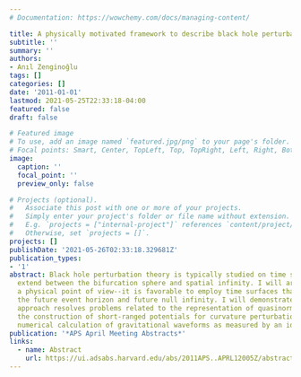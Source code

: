 ```yaml
---
# Documentation: https://wowchemy.com/docs/managing-content/

title: A physically motivated framework to describe black hole perturbations
subtitle: ''
summary: ''
authors:
- Anıl Zenginoğlu
tags: []
categories: []
date: '2011-01-01'
lastmod: 2021-05-25T22:33:18-04:00
featured: false
draft: false

# Featured image
# To use, add an image named `featured.jpg/png` to your page's folder.
# Focal points: Smart, Center, TopLeft, Top, TopRight, Left, Right, BottomLeft, Bottom, BottomRight.
image:
  caption: ''
  focal_point: ''
  preview_only: false

# Projects (optional).
#   Associate this post with one or more of your projects.
#   Simply enter your project's folder or file name without extension.
#   E.g. `projects = ["internal-project"]` references `content/project/deep-learning/index.md`.
#   Otherwise, set `projects = []`.
projects: []
publishDate: '2021-05-26T02:33:18.329681Z'
publication_types:
- '1'
abstract: Black hole perturbation theory is typically studied on time surfaces that
  extend between the bifurcation sphere and spatial infinity. I will argue that--from
  a physical point of view--it is favorable to employ time surfaces that extend between
  the future event horizon and future null infinity. I will demonstrate how this new
  approach resolves problems related to the representation of quasinormal mode eigenfunctions,
  the construction of short-ranged potentials for curvature perturbations, and the
  numerical calculation of gravitational waveforms as measured by an idealized observer.
publication: '*APS April Meeting Abstracts*'
links:
  - name: Abstract
    url: https://ui.adsabs.harvard.edu/abs/2011APS..APRL12005Z/abstract
---
```

